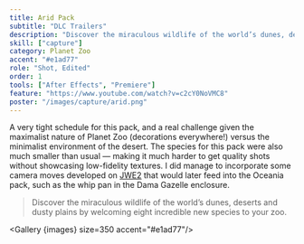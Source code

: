 ```yaml
---
title: Arid Pack
subtitle: "DLC Trailers"
description: "Discover the miraculous wildlife of the world’s dunes, deserts and dusty plains by welcoming eight incredible new species to your zoo"
skill: ["capture"]
category: Planet Zoo
accent: "#e1ad77"
role: "Shot, Edited"
order: 1
tools: ["After Effects", "Premiere"]
feature: "https://www.youtube.com/watch?v=c2cY0NoVMC8"
poster: "/images/capture/arid.png"
---
```


<script>
  import YouTube from '$lib/components/YouTube.svelte';
  import Gallery from '$lib/components/Gallery.svelte';

  let images = [{
    "src": "/images/capture/porcupine.png", "alt": "Porcupines"
  }, {
    "src": "/images/capture/capturereel.png", "alt": "Capture Reel"
  }]
</script>

A very tight schedule for this pack, and a real challenge given the maximalist nature of Planet Zoo (decorations everywhere!) versus the minimalist environment of the desert. The species for this pack were also much smaller than usual — making it much harder to get quality shots without showcasing low-fidelity textures. I did manage to incorporate some camera moves developed on [JWE2](/project/jwe2) that would later feed into the Oceania pack, such as the whip pan in the Dama Gazelle enclosure.

> Discover the miraculous wildlife of the world’s dunes, deserts and dusty plains by welcoming eight incredible new species to your zoo.

<YouTube url="https://www.youtube.com/watch?v=YsYsKv67usE" />

<Gallery {images} size=350 accent="#e1ad77"/>
